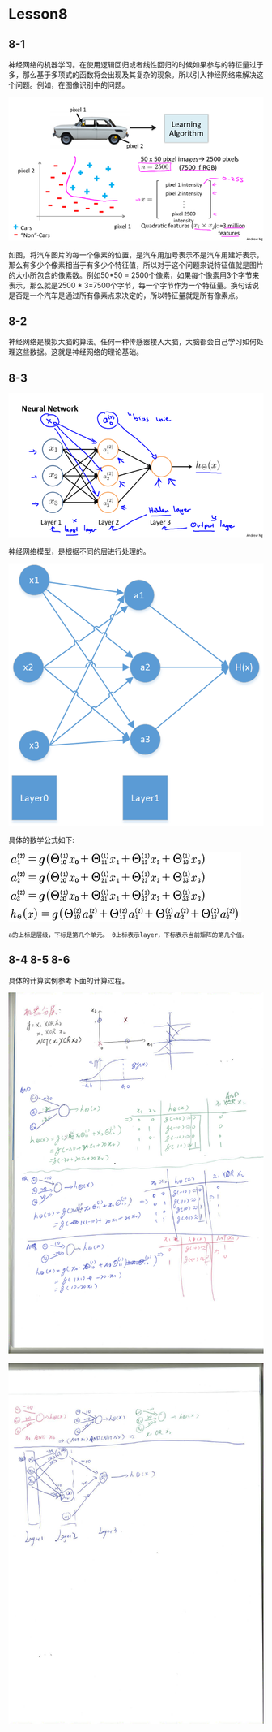 # Lesson8

## 8-1

神经网络的机器学习。在使用逻辑回归或者线性回归的时候如果参与的特征量过于多，那么基于多项式的函数将会出现及其复杂的现象。所以引入神经网络来解决这个问题。例如，在图像识别中的问题。

![](../..//res/quant/8_1.png)

如图，将汽车图片的每一个像素的位置，是汽车用加号表示不是汽车用建好表示，那么有多少个像素相当于有多少个特征值，所以对于这个问题来说特征值就是图片的大小所包含的像素数。例如50*50 = 2500个像素，如果每个像素用3个字节来表示，那么就是2500 * 3=7500个字节，每一个字节作为一个特征量。换句话说是否是一个汽车是通过所有像素点来决定的，所以特征量就是所有像素点。

## 8-2
神经网络是模拟大脑的算法。任何一种传感器接入大脑，大脑都会自己学习如何处理这些数据。这就是神经网络的理论基础。

## 8-3
![](../..//res/quant/8_2.png)

神经网络模型，是根据不同的层进行处理的。

![](../..//res/quant/8_4.png)

具体的数学公式如下:

![](../..//res/quant/8_5.png)

	a的上标是层级，下标是第几个单元。 Θ上标表示layer，下标表示当前矩阵的第几个值。

## 8-4 8-5 8-6
具体的计算实例参考下面的计算过程。

![](../..//res/quant/8_6.png)

![](../..//res/quant/8_7.png)
